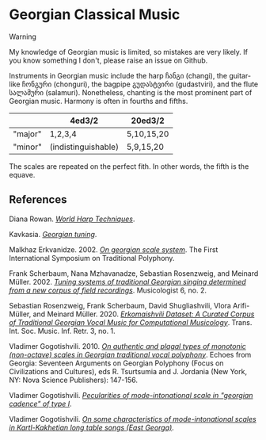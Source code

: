 # Georgian Classical Music

> [!warning]
> My knowledge of Georgian music is limited, so mistakes are very likely. If you know something I don't, please raise an issue on Github.

Instruments in Georgian music include
the harp ჩანგი (changi),
the guitar-like ჩონგური (chonguri),
the bagpipe გუდასტვირი (gudastviri), and 
the flute სალამური (salamuri).
Nonetheless, chanting is the most prominent part of Georgian music.
Harmony is often in fourths and fifths.

|        | 4ed3/2 | 20ed3/2 |
|--------|--------|---------|
|"major" | 1,2,3,4| 5,10,15,20 |
|"minor" | (indistinguishable)|5,9,15,20 |

The scales are repeated on the perfect fith.
In other words, the fifth is the equave.

## References

Diana Rowan. *[World Harp Techniques](https://web.archive.org/web/20240528225711/https://www.dianarowan.com/world-harp-techniques-chapter-3a#section-1657753007447)*.

Kavkasia. *[Georgian tuning](https://web.archive.org/web/20100529010039/http://www.kavkasia.com:80/)*.

Malkhaz Erkvanidze. 2002. *[On georgian scale system](https://web.archive.org/web/20241228183101/https://citeseerx.ist.psu.edu/document?repid=rep1&type=pdf&doi=83ed993cee6a7c34e49cffd84b757ae46ca1be80)*. The First International Symposium on Traditional Polyphony.

Frank Scherbaum, Nana Mzhavanadze, Sebastian Rosenzweig, and Meinard Müller. 2002. *[Tuning systems of traditional Georgian singing determined from a new corpus of field recordings](https://web.archive.org/web/20241228183109/https://dergipark.org.tr/en/download/article-file/2235567)*. Musicologist 6, no. 2.

Sebastian Rosenzweig, Frank Scherbaum, David Shugliashvili, Vlora Arifi-Müller, and Meinard Müller. 2020. *[Erkomaishvili Dataset: A Curated Corpus of Traditional Georgian Vocal Music for Computational Musicology](https://web.archive.org/web/20241228183109/https://dergipark.org.tr/en/download/article-file/2235567)*. Trans. Int. Soc. Music. Inf. Retr. 3, no. 1.

Vladimer Gogotishvili.
2010.
*[On authentic and plagal types of monotonic (non-octave) scales in Georgian traditional vocal polyphony](https://web.archive.org/web/20241231213156/https://citeseerx.ist.psu.edu/document?repid=rep1&type=pdf&doi=edfd2b9eb6012a1bd7e255495d92b1a595195df1)*.
Echoes from Georgia: Seventeen Arguments on Georgian Polyphony (Focus on Civilizations and Cultures), eds R. Tsurtsumia and J. Jordania (New York, NY: Nova Science Publishers): 147-156.

Vladimer Gogotishvili.
*[Pecularities of mode-intonational scale in "georgian cadence" of type I](https://web.archive.org/web/20241231213320/https://citeseerx.ist.psu.edu/document?repid=rep1&type=pdf&doi=a0e471999f6e382db136e0ce962c249c11c2d7ac)*.

Vladimer Gogotishvili.
*[On some characteristics of mode-intonational scales in Kartl-Kakhetian long table songs (East Georga)](https://web.archive.org/web/20241231212728/https://citeseerx.ist.psu.edu/document?repid=rep1&type=pdf&doi=9eca784938f980053da4276ff31190d8f08e45a0)*.